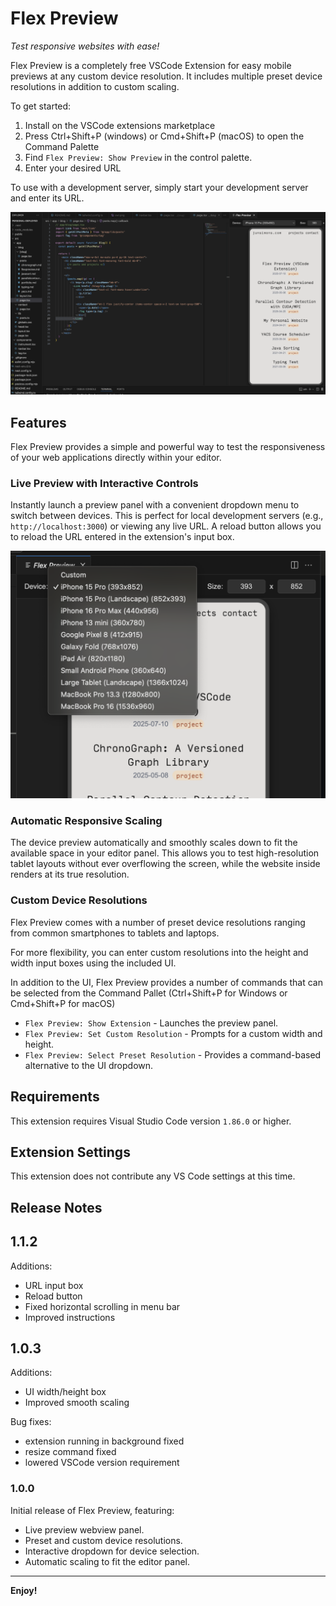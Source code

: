 # Flex Preview

*Test responsive websites with ease!*

Flex Preview is a completely free VSCode Extension for easy mobile previews at any custom device resolution. It includes multiple preset device resolutions in addition to custom scaling.

To get started:

1) Install on the VSCode extensions marketplace
2) Press Ctrl+Shift+P (windows) or Cmd+Shift+P (macOS) to open the Command Palette
3) Find `Flex Preview: Show Preview` in the control palette.
4) Enter your desired URL

To use with a development server, simply start your development server and enter its URL.


![Interactive Device Dropdown](images/overview.png)

## Features

Flex Preview provides a simple and powerful way to test the responsiveness of your web applications directly within your editor.

### Live Preview with Interactive Controls

Instantly launch a preview panel with a convenient dropdown menu to switch between devices. This is perfect for local development servers (e.g., `http://localhost:3000`) or viewing any live URL.  A reload button allows you to reload the URL entered in the extension's input box.

![Interactive Device Dropdown](images/dropdown.png)

### Automatic Responsive Scaling

The device preview automatically and smoothly scales down to fit the available space in your editor panel. This allows you to test high-resolution tablet layouts without ever overflowing the screen, while the website inside renders at its true resolution.

### Custom Device Resolutions

Flex Preview comes with a number of preset device resolutions ranging from common smartphones to tablets and laptops. 

For more flexibility, you can enter custom resolutions into the height and width input boxes using the included UI.

In addition to the UI, Flex Preview provides a number of commands that can be selected from the Command Pallet (Ctrl+Shift+P for Windows or Cmd+Shift+P for macOS)
- `Flex Preview: Show Extension` - Launches the preview panel.
- `Flex Preview: Set Custom Resolution` - Prompts for a custom width and height.
- `Flex Preview: Select Preset Resolution` - Provides a command-based alternative to the UI dropdown.

## Requirements

This extension requires Visual Studio Code version `1.86.0` or higher.

## Extension Settings

This extension does not contribute any VS Code settings at this time.

## Release Notes

## 1.1.2

Additions:
* URL input box
* Reload button
* Fixed horizontal scrolling in menu bar
* Improved instructions

## 1.0.3

Additions:
* UI width/height box
* Improved smooth scaling

Bug fixes:
* extension running in background fixed
* resize command fixed
* lowered VSCode version requirement

### 1.0.0

Initial release of Flex Preview, featuring:
* Live preview webview panel.
* Preset and custom device resolutions.
* Interactive dropdown for device selection.
* Automatic scaling to fit the editor panel.

---

**Enjoy!**